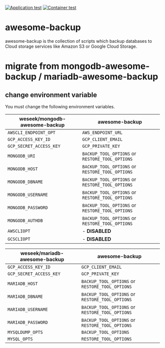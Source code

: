 [![Application test](https://github.com/ryu-sato/awesome-backup/actions/workflows/test.yaml/badge.svg)](https://github.com/ryu-sato/awesome-backup/actions/workflows/test.yaml)
[![Container test](https://github.com/ryu-sato/awesome-backup/actions/workflows/container-test.yaml/badge.svg)](https://github.com/ryu-sato/awesome-backup/actions/workflows/container-test.yaml)

# awesome-backup

awesome-backup is the collection of scripts which backup databases to Cloud storage services like Amazon S3 or Google Cloud Storage.

# migrate from mongodb-awesome-backup / mariadb-awesome-backup

## change environment variable

You must change the following environment variables.

| weseek/mongodb-awesome-backup | awesome-backup |
| ----------------------------- | -------------- |
| `AWSCLI_ENDPOINT_OPT` | `AWS_ENDPOINT_URL` |
| `GCP_ACCESS_KEY_ID` | `GCP_CLIENT_EMAIL` |
| `GCP_SECRET_ACCESS_KEY` | `GCP_PRIVATE_KEY` |
| `MONGODB_URI` | `BACKUP_TOOL_OPTIONS` or `RESTORE_TOOL_OPTIONS` |
| `MONGODB_HOST` | `BACKUP_TOOL_OPTIONS` or `RESTORE_TOOL_OPTIONS` |
| `MONGODB_DBNAME` | `BACKUP_TOOL_OPTIONS` or `RESTORE_TOOL_OPTIONS` |
| `MONGODB_USERNAME` | `BACKUP_TOOL_OPTIONS` or `RESTORE_TOOL_OPTIONS` |
| `MONGODB_PASSWORD` | `BACKUP_TOOL_OPTIONS` or `RESTORE_TOOL_OPTIONS` |
| `MONGODB_AUTHDB` | `BACKUP_TOOL_OPTIONS` or `RESTORE_TOOL_OPTIONS` |
| `AWSCLIOPT` | - **DISABLED** |
| `GCSCLIOPT` | - **DISABLED** |

| weseek/mariadb-awesome-backup | awesome-backup |
| ----------------------------- | -------------- |
| `GCP_ACCESS_KEY_ID` | `GCP_CLIENT_EMAIL` |
| `GCP_SECRET_ACCESS_KEY` | `GCP_PRIVATE_KEY` |
| `MARIADB_HOST` | `BACKUP_TOOL_OPTIONS` or `RESTORE_TOOL_OPTIONS` |
| `MARIADB_DBNAME` | `BACKUP_TOOL_OPTIONS` or `RESTORE_TOOL_OPTIONS` |
| `MARIADB_USERNAME` | `BACKUP_TOOL_OPTIONS` or `RESTORE_TOOL_OPTIONS` |
| `MARIADB_PASSWORD` | `BACKUP_TOOL_OPTIONS` or `RESTORE_TOOL_OPTIONS` |
| `MYSQLDUMP_OPTS` | `BACKUP_TOOL_OPTIONS` |
| `MYSQL_OPTS` | `RESTORE_TOOL_OPTIONS` |

